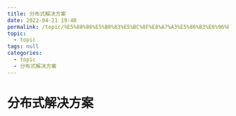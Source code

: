 ```yaml
---
title: 分布式解决方案
date: 2022-04-21 19:40
permalink: /topic/%E5%88%86%E5%B8%83%E5%BC%8F%E8%A7%A3%E5%86%B3%E6%96%B9%E6%A1%88
topic: 
  - topic
tags: null
categories: 
  - topic
  - 分布式解决方案
---
```

# 分布式解决方案

‍
